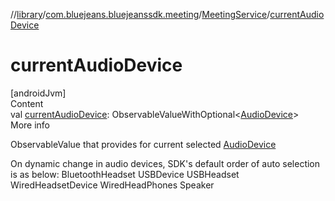 //[library](../../../index.md)/[com.bluejeans.bluejeanssdk.meeting](../index.md)/[MeetingService](index.md)/[currentAudioDevice](current-audio-device.md)



# currentAudioDevice  
[androidJvm]  
Content  
val [currentAudioDevice](current-audio-device.md): ObservableValueWithOptional<[AudioDevice](../-audio-device/index.md)>  
More info  


ObservableValue that provides for current selected [AudioDevice](../-audio-device/index.md)



On dynamic change in audio devices, SDK's default order of auto selection is as below: BluetoothHeadset USBDevice USBHeadset WiredHeadsetDevice WiredHeadPhones Speaker

  




